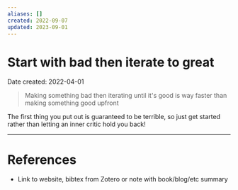 ```yaml
---
aliases: []
created: 2022-09-07
updated: 2023-09-01
---
```


# Start with bad then iterate to great
Date created: 2022-04-01

> Making something bad then iterating until it's good is way faster than making something good upfront

The first thing you put out is guaranteed to be terrible, so just get started rather than letting an inner critic hold you back!

---
# References
* Link to website, bibtex from Zotero or note with book/blog/etc summary